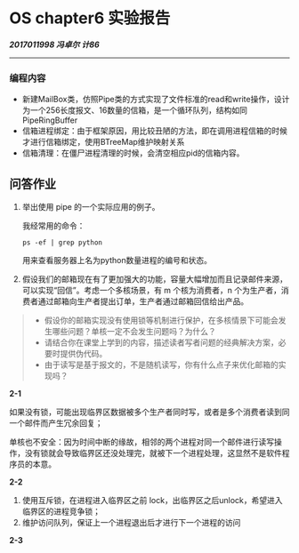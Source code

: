 # OS chapter6 实验报告

***2017011998 冯卓尔 计86***

---

### 编程内容

-  新建MailBox类，仿照Pipe类的方式实现了文件标准的read和write操作，设计为一个256长度报文、16数量的信箱，是一个循环队列，结构如同PipeRingBuffer
- 信箱进程绑定：由于框架原因，用比较丑陋的方法，即在调用进程信箱的时候才进行信箱绑定，使用BTreeMap维护映射关系
- 信箱清理：在僵尸进程清理的时候，会清空相应pid的信箱内容。

## 问答作业

1. 举出使用 pipe 的一个实际应用的例子。

   我经常用的命令：

   ```
   ps -ef | grep python
   ```

   用来查看服务器上名为python数量进程的编号和状态。

2. 假设我们的邮箱现在有了更加强大的功能，容量大幅增加而且记录邮件来源，可以实现“回信”。考虑一个多核场景，有 m 个核为消费者，n 个为生产者，消费者通过邮箱向生产者提出订单，生产者通过邮箱回信给出产品。

> - 假设你的邮箱实现没有使用锁等机制进行保护，在多核情景下可能会发生哪些问题？单核一定不会发生问题吗？为什么？
> - 请结合你在课堂上学到的内容，描述读者写者问题的经典解决方案，必要时提供伪代码。
> - 由于读写是基于报文的，不是随机读写，你有什么点子来优化邮箱的实现吗？

**2-1** 

如果没有锁，可能出现临界区数据被多个生产者同时写，或者是多个消费者读到同一个邮件而产生冗余回复；

单核也不安全：因为时间中断的缘故，相邻的两个进程对同一个邮件进行读写操作，没有锁就会导致临界区还没处理完，就被下一个进程处理，这显然不是软件程序员的本意。

**2-2**

1. 使用互斥锁，在进程进入临界区之前 lock，出临界区之后unlock，希望进入临界区的进程竞争锁；
2. 维护访问队列，保证上一个进程退出后才进行下一个进程的访问

**2-3**

